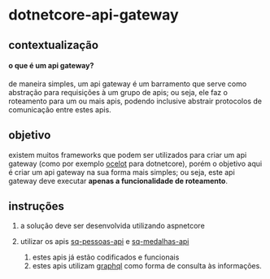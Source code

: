 # dotnetcore-api-gateway
## contextualização
#### **o que é um api gateway?**
de maneira simples, um api gateway é um barramento que serve como abstração para requisições à um grupo de apis; ou seja, ele faz o roteamento para um ou mais apis, podendo inclusive abstrair protocolos de comunicação entre estes apis.

## objetivo
existem muitos frameworks que podem ser utilizados para criar um api gateway (como por exemplo [ocelot](https://github.com/ThreeMammals/Ocelot) para dotnetcore), porém o objetivo aqui é criar um api gateway na sua forma mais simples; ou seja, este api gateway deve executar **apenas a funcionalidade de roteamento**.

## instruções
1. a solução deve ser desenvolvida utilizando aspnetcore

2. utilizar os apis [sq-pessoas-api](https://github.com/sqxp/sq-pessoas-api) e [sq-medalhas-api](https://github.com/sqxp/sq-medalhas-api)
    1. estes apis já estão codificados e funcionais
    2. estes apis utilizam [graphql](https://github.com/graphql-dotnet/graphql-dotnet) como forma de consulta às informações.
